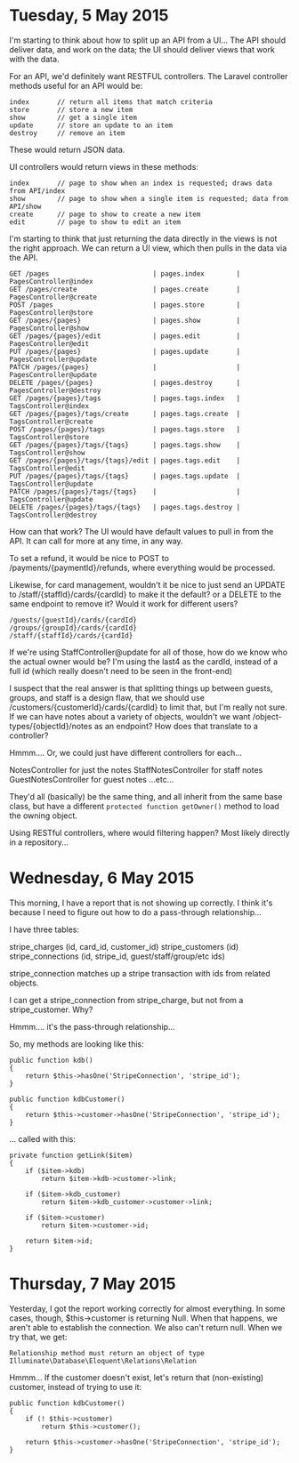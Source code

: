 Tuesday, 5 May 2015
===================
I'm starting to think about how to split up an API from a UI... The API should deliver data, and work on the data; the UI should deliver views that work with the data.

For an API, we'd definitely want RESTFUL controllers. The Laravel controller methods useful for an API would be:

    index       // return all items that match criteria
    store       // store a new item
    show        // get a single item
    update      // store an update to an item
    destroy     // remove an item

These would return JSON data.

UI controllers would return views in these methods:

    index       // page to show when an index is requested; draws data from API/index
    show        // page to show when a single item is requested; data from API/show
    create      // page to show to create a new item
    edit        // page to show to edit an item 

I'm starting to think that just returning the data directly in the views is not the right approach. We can return a UI view, which then pulls in the data via the API.

    GET /pages                          | pages.index        | PagesController@index
    GET /pages/create                   | pages.create       | PagesController@create
    POST /pages                         | pages.store        | PagesController@store
    GET /pages/{pages}                  | pages.show         | PagesController@show
    GET /pages/{pages}/edit             | pages.edit         | PagesController@edit
    PUT /pages/{pages}                  | pages.update       | PagesController@update
    PATCH /pages/{pages}                |                    | PagesController@update
    DELETE /pages/{pages}               | pages.destroy      | PagesController@destroy
    GET /pages/{pages}/tags             | pages.tags.index   | TagsController@index
    GET /pages/{pages}/tags/create      | pages.tags.create  | TagsController@create
    POST /pages/{pages}/tags            | pages.tags.store   | TagsController@store
    GET /pages/{pages}/tags/{tags}      | pages.tags.show    | TagsController@show
    GET /pages/{pages}/tags/{tags}/edit | pages.tags.edit    | TagsController@edit
    PUT /pages/{pages}/tags/{tags}      | pages.tags.update  | TagsController@update
    PATCH /pages/{pages}/tags/{tags}    |                    | TagsController@update
    DELETE /pages/{pages}/tags/{tags}   | pages.tags.destroy | TagsController@destroy

How can that work? The UI would have default values to pull in from the API. It can call for more at any time, in any way.

To set a refund, it would be nice to POST to /payments/{paymentId}/refunds, where everything would be processed.

Likewise, for card management, wouldn't it be nice to just send an UPDATE to /staff/{staffId}/cards/{cardId} to make it the default? or a DELETE to the same endpoint to remove it? Would it work for different users?

    /guests/{guestId}/cards/{cardId}
    /groups/{groupId}/cards/{cardId}
    /staff/{staffId}/cards/{cardId}

If we're using StaffController@update for all of those, how do we know who the actual owner would be? I'm using the last4 as the cardId, instead of a full id (which really doesn't need to be seen in the front-end)

I suspect that the real answer is that splitting things up between guests, groups, and staff is a design flaw, that we should use /customers/{customerId}/cards/{cardId} to limit that, but I'm really not sure. If we can have notes about a variety of objects, wouldn't we want /object-types/{objectId}/notes as an endpoint? How does that translate to a controller?

Hmmm.... Or, we could just have different controllers for each...

NotesController for just the notes
StaffNotesController for staff notes
GuestNotesController for guest notes
...etc...

They'd all (basically) be the same thing, and all inherit from the same base class, but have a different `protected function getOwner()` method to load the owning object.

Using RESTful controllers, where would filtering happen? Most likely directly in a repository...



Wednesday, 6 May 2015
======================
This morning, I have a report that is not showing up correctly. I think it's because I need to figure out how to do a pass-through relationship...

I have three tables:

stripe_charges (id, card_id, customer_id)
stripe_customers (id)
stripe_connections (id, stripe_id, guest/staff/group/etc ids)

stripe_connection matches up a stripe transaction with ids from related objects.

I can get a stripe_connection from stripe_charge, but not from a stripe_customer. Why?

Hmmm.... it's the pass-through relationship...

So, my methods are looking like this:

    public function kdb()
    {
        return $this->hasOne('StripeConnection', 'stripe_id');
    }

    public function kdbCustomer()
    {
        return $this->customer->hasOne('StripeConnection', 'stripe_id');
    }

... called with this:

    private function getLink($item)
    {
        if ($item->kdb) 
            return $item->kdb->customer->link;

        if ($item->kdb_customer)
            return $item->kdb_customer->customer->link;

        if ($item->customer)
            return $item->customer->id;

        return $item->id;
    }


Thursday, 7 May 2015
======================
Yesterday, I got the report working correctly for almost everything. In some cases, though, $this->customer is returning Null. When that happens, we aren't able to establish the connection. We also can't return null. When we try that, we get:

    Relationship method must return an object of type Illuminate\Database\Eloquent\Relations\Relation

Hmmm... If the customer doesn't exist, let's return that (non-existing) customer, instead of trying to use it:

    public function kdbCustomer()
    {
        if (! $this->customer) 
            return $this->customer();

        return $this->customer->hasOne('StripeConnection', 'stripe_id');
    }

